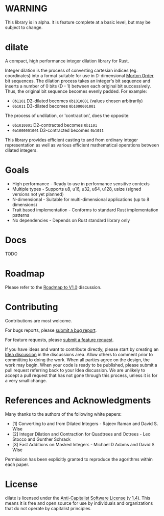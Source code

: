 # WARNING
This library is in alpha. It is feature complete at a basic level, but may be subject to change.

# dilate
A compact, high performance integer dilation library for Rust.

Integer dilation is the process of converting cartesian indices (eg. coordinates) into a format suitable for use in D-dimensional [Morton Order](https://en.wikipedia.org/wiki/Z-order_curve) bit sequences. The dilation process takes an integer's bit sequence and inserts a number of 0 bits (D - 1) between each original bit successively. Thus, the original bit sequence becomes evenly padded. For example:
* `0b1101` D2-dilated becomes `0b1010001` (values chosen arbitrarily)
* `0b1011` D3-dilated becomes `0b1000001001`

The process of undilation, or 'contraction', does the opposite:
* `0b1010001` D2-contracted becomes `0b1101`
* `0b1000001001` D3-contracted becomes `0b1011`

This library provides efficient casting to and from ordinary integer representation as well as various efficient mathematical operations between dilated integers.

# Goals
* High performance - Ready to use in performance sensitive contexts
* Multiple types - Supports u8, u16, u32, u64, u128, usize (signed versions not yet planned)
* N-dimensional - Suitable for multi-dimensional applications (up to 8 dimensions)
* Trait based implementation - Conforms to standard Rust implementation patterns
* No dependencies - Depends on Rust standard library only

# Docs
TODO

# Roadmap
Please refer to the [Roadmap to V1.0](https://github.com/alexmadeathing/dilate/discussions/2) discussion.

# Contributing
Contributions are most welcome.

For bugs reports, please [submit a bug report](https://github.com/alexmadeathing/dilate/issues/new?assignees=&labels=bug&template=bug_report.md&title=).

For feature requests, please [submit a feature request](https://github.com/alexmadeathing/dilate/issues/new?assignees=&labels=enhancement&template=feature_request.md&title=).

If you have ideas and want to contribute directly, please start by creating an [Idea discussion](https://github.com/alexmadeathing/dilate/discussions/new) in the discussions area. Allow others to comment prior to committing to doing the work. When all parties agree on the design, the work may begin. When your code is ready to be published, please submit a pull request referring back to your Idea discussion. We are unlikely to accept a pull request that has not gone through this process, unless it is for a very small change.

# References and Acknowledgments
Many thanks to the authors of the following white papers:
* \[1\] Converting to and from Dilated Integers - Rajeev Raman and David S. Wise
* \[2\] Integer Dilation and Contraction for Quadtrees and Octrees - Leo Stocco and Gunther Schrack
* \[3\] Fast Additions on Masked Integers - Michael D Adams and David S Wise

Permission has been explicitly granted to reproduce the agorithms within each paper.

# License

dilate is licensed under the [Anti-Capitalist Software License (v 1.4)](https://github.com/alexmadeathing/dilate/blob/main/LICENSE.md). This means it is free and open source for use by individuals and organizations that do not operate by capitalist principles.
